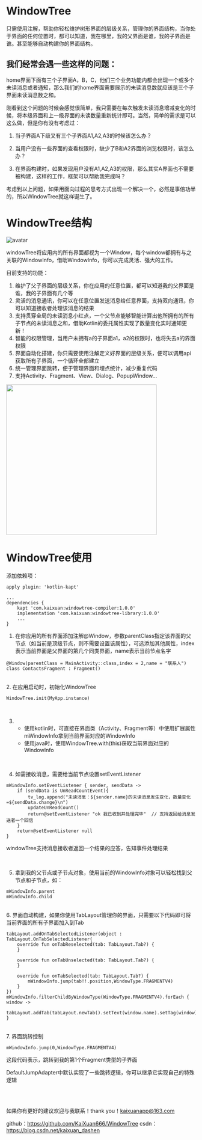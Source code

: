 # WindowTree
只需使用注解，帮助你轻松维护树形界面的层级关系，管理你的界面结构，当你处于界面的任何位置时，都可以知道，我在哪里，我的父界面是谁，我的子界面是谁。甚至能够自动构建你的界面结构。

## 我们经常会遇一些这样的问题：

home界面下面有三个子界面A，B，C，他们三个业务功能内都会出现一个或多个未读消息或者通知，那么我们的home界面需要展示的未读消息数就应该是三个子界面未读消息数之和。

刚看到这个问题的时候会感觉很简单，我只需要在每次触发未读消息增减变化的时候，将本级界面和上一级界面的未读数量重新统计即可。当然，简单的需求是可以这么做，但是你有没有考虑过：

1. 当子界面A下级又有三个子界面A1,A2,A3的时候该怎么办？

2. 当用户没有一些界面的查看权限时，缺少了B和A2界面的浏览权限时，该怎么办？

3. 在界面构建时，如果发现用户没有A1,A2,A3的权限，那么其实A界面也不需要被构建，这样的工作，框架可以帮助我完成吗？

考虑到以上问题，如果用面向过程的思考方式出现一个解决一个，必然是事倍功半的，所以WindowTree就这样诞生了。

# WindowTree结构
![avatar](https://img-blog.csdnimg.cn/20190302184300349.png?x-oss-process=image/watermark,type_ZmFuZ3poZW5naGVpdGk,shadow_10,text_aHR0cHM6Ly9ibG9nLmNzZG4ubmV0L2thaXh1YW5fZGFzaGVu,size_16,color_FFFFFF,t_70)

windowTree将应用内的所有界面都视为一个Window，每个window都拥有与之关联的WindowInfo，借助WindowInfo，你可以完成灵活、强大的工作。

目前支持的功能：

1. 维护了父子界面的层级关系，你在应用的任意位置，都可以知道我的父界面是谁，我的子界面有几个等
2. 灵活的消息通讯，你可以在任意位置发送消息给任意界面，支持双向通讯，你可以知道接收者处理该消息的结果
3. 支持贯穿全局的未读消息小红点，一个父节点能够智能计算出他所拥有的所有子节点的未读消息之和，借助Kotlin的委托属性实现了数量变化实时通知更新！
4. 智能的权限管理，当用户未拥有a的子界面a1，a2的权限时，也将失去a的界面权限
5. 界面自动化搭建，你只需要使用注解定义好界面的层级关系，便可以调用api获取所有子界面，一个循环全部建立
6. 统一管理界面跳转，便于管理界面和埋点统计，减少重复代码
7. 支持Activity、Fragment、View、Dialog、PopupWindow...

<img src="https://img-blog.csdnimg.cn/20190302194910186.png?x-oss-process=image/watermark,type_ZmFuZ3poZW5naGVpdGk,shadow_10,text_aHR0cHM6Ly9ibG9nLmNzZG4ubmV0L2thaXh1YW5fZGFzaGVu,size_16,color_FFFFFF,t_70" width="400" hegiht="867" align=center />
  
# WindowTree使用

添加依赖项：

```
apply plugin: 'kotlin-kapt'

...
dependencies {
    kapt 'com.kaixuan:windowtree-compiler:1.0.0'
    implementation 'com.kaixuan:windowtree-library:1.0.0'
    ...
}
```

1. 在你应用的所有界面添加注解@Window，参数parentClass指定该界面的父节点（如当前是顶级节点，则不需要设置该属性），可选添加其他属性，index表示当前界面是父界面的第几个同类界面，name表示当前节点名字  


```
@Window(parentClass = MainActivity::class,index = 2,name = "联系人") 
class ContactsFragment : Fragment() 
```  

<br/>
2. 在应用启动时，初始化WindowTree  

<br/>

```
WindowTree.init(MyApp.instance)
``` 

<br/>

3. 
    -  使用kotlin时，可直接在界面类（Activity、Fragment等）中使用扩展属性mWindowInfo拿到当前界面对应的WindowInfo 
    - 使用java时，使用WindowTree.with(this)获取当前界面对应的WindowInfo

<br/>

4. 如需接收消息，需要给当前节点设置setEventListener  

```
mWindowInfo.setEventListener { sender, sendData ->
    if (sendData is UnReadCountEvent){
        tv_log.append("未读消息：${sender.name}的未读消息发生变化，数量变化=${sendData.change}\n")
        updateUnReadCount()
        return@setEventListener "ok 我已收到并处理完毕"  // 支持返回给消息发送者一个回信
    }
    return@setEventListener null 
}
```
windowTree支持消息接收者返回一个结果的应答，告知事件处理结果


<br/>

5. 拿到我的父节点或子节点对象，使用当前的WindowInfo对象可以轻松找到父节点和子节点，如：
```
mWindowInfo.parent
mWindowInfo.child
```

<br/>
6. 界面自动构建，如果你使用TabLayout管理你的界面，只需要以下代码即可将当前界面的所有子界面加入到Tab  


```
tabLayout.addOnTabSelectedListener(object : TabLayout.OnTabSelectedListener{
    override fun onTabReselected(tab: TabLayout.Tab?) {
    }

    override fun onTabUnselected(tab: TabLayout.Tab?) {
    }

    override fun onTabSelected(tab: TabLayout.Tab?) {
        mWindowInfo.jump(tab!!.position,WindowType.FRAGMENTV4)
    }
})
mWindowInfo.filterChildByWindowType(WindowType.FRAGMENTV4).forEach { window ->
    tabLayout.addTab(tabLayout.newTab().setText(window.name).setTag(window))
}
```


<br/>
7. 界面跳转控制


```
mWindowInfo.jump(0,WindowType.FRAGMENTV4)
```
这段代码表示，跳转到我的第1个Fragment类型的子界面


DefaultJumpAdapter中默认实现了一些跳转逻辑，你可以继承它实现自己的特殊逻辑

<br/>
<br/>

如果你有更好的建议欢迎与我联系！thank you！kaixuanapp@163.com

github：https://github.com/KaiXuan666/WindowTree
csdn：https://blog.csdn.net/kaixuan_dashen

